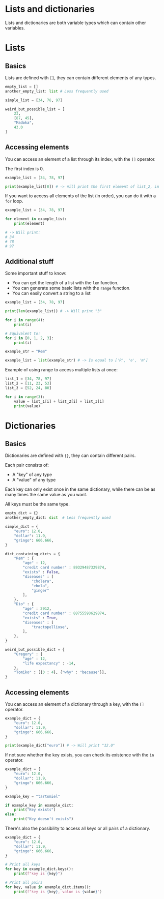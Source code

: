 # Lists and dictionaries

Lists and dictionaries are both variable types which can contain other variables.

# Lists

## Basics

Lists are defined with ```[]```, they can contain different elements of any types.

```python
empty_list = []
another_empty_list: list # Less frequently used

simple_list = [34, 78, 97]

weird_but_possible_list = [
    23,
    [87, 45],
    "Madoka",
    43.0
]
```

## Accessing elements

You can access an element of a list through its index, with the ```[]``` operator.

The first index is 0.

```python
example_list = [34, 78, 97]

print(example_list[0]) # -> Will print the first element of list_2, in this case 34
```

If you want to access all elements of the list (in order), you can do it with a ```for``` loop.

```python
example_list = [34, 78, 97]

for element in example_list:
    print(element) 

# -> Will print:
# 34
# 78
# 97
```

## Additional stuff

Some important stuff to know:
- You can get the length of a list with the ```len``` function.
- You can generate some basic lists with the ```range``` function.
- You can easily convert a string to a list

```python
example_list = [34, 78, 97]

print(len(example_list)) # -> Will print "3"
```

```python
for i in range(4):
    print(i)

# Equivalent to:
for i in [0, 1, 2, 3]:
    print(i)
```

```python
example_str = "Rem"

example_list = list(example_str) # -> Is equal to ['R', 'e', 'm']
```

Example of using range to access multiple lists at once:
```python
list_1 = [34, 78, 97]
list_2 = [11, 23, 53]
list_3 = [52, 24, 80]

for i in range(3):
    value = list_1[i] + list_2[i] + list_3[i]
    print(value)
```

# Dictionaries 

## Basics

Dictionaries are defined with ```{}```, they can contain different pairs.

Each pair consists of:
- A "key" of any type
- A "value" of any type

Each key can only exist once in the same dictionary, 
while there can be as many times the same value as you want.

All keys must be the same type.

```python
empty_dict = {}
another_empty_dict: dict  # Less frequently used

simple_dict = {
    "euro": 12.0,
    "dollar": 11.9,
    "gringo": 666.666,
}

dict_containing_dicts = {
    "Rem" : {
        "age" : 12,
        "credit card number" : 89329487329874,
        "exists" : False,
        "diseases" : [
            "cholera",
            "ebola",
            "ginger"
        ],
    },
    "Dio" : {
        "age" : 2912,
        "credit card number" : 88755590629874,
        "exists" : True,
        "diseases" : [
            "tractopelliose",
        ],
    },
}

weird_but_possible_dict = {
    "Gregory" : {
        "age" : 12,
        "life expectancy" : -14,
    },
    "Tomiko" : [{3 : 4}, {"why" : "because"}],
}
```

## Accessing elements

You can access an element of a dictionary through a key, with the ```[]``` operator.

```python
example_dict = {
    "euro": 12.0,
    "dollar": 11.9,
    "gringo": 666.666,
}

print(example_dict["euro"]) # -> Will print "12.0"
```

If not sure whether the key exists, you can check its existence with the ```in``` operator.

```python
example_dict = {
    "euro": 12.0,
    "dollar": 11.9,
    "gringo": 666.666,
}

example_key = "tartomiel"

if example_key in example_dict:
    print("Key exists")
else:
    print("Key doesn't exists")
```

There's also the possibility to access all keys or all pairs of a dictionary.

```python
example_dict = {
    "euro": 12.0,
    "dollar": 11.9,
    "gringo": 666.666,
}

# Print all keys
for key in example_dict.keys():
    print(f"key is {key}")

# Print all pairs
for key, value in example_dict.items():
    print(f"key is {key}, value is {value}")
```














